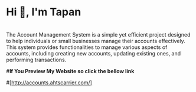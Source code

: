 #  Hi 👋, I'm Tapan 
<br>The Account Management System is a simple yet efficient project designed to help individuals or small businesses manage their accounts effectively. This system provides functionalities to manage various aspects of accounts, including creating new accounts, updating existing ones, and performing transactions.



#<b>If You Preview My Website so click the bellow link</b>

#[http://accounts.ahtscarrier.com/]
